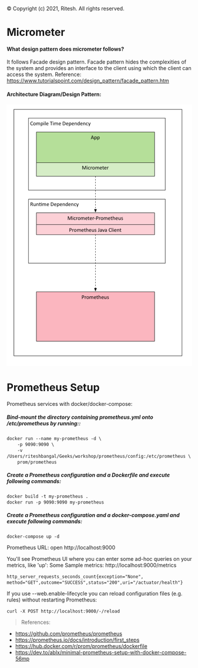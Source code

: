 &copy; Copyright (c) 2021, Ritesh. All rights reserved.
# Micrometer
#### What design pattern does micrometer follows?
It follows Facade design pattern. Facade pattern hides the complexities of the system and provides an interface to the client using which the client can access the system. 
Reference: https://www.tutorialspoint.com/design_pattern/facade_pattern.htm
#### Architecture Diagram/Design Pattern:
![Architecture](design-diagrams/Micrometer-Design-Pattern.png)


# Prometheus Setup 
Prometheus services with docker/docker-compose:
##### Bind-mount the directory containing prometheus.yml onto /etc/prometheus by running::
    docker run --name my-prometheus -d \
        -p 9090:9090 \
        -v /Users/riteshbangal/Geeks/workshop/prometheus/config:/etc/prometheus \
        prom/prometheus
##### Create a Prometheus configuration and a Dockerfile and execute following commands:
    docker build -t my-prometheus .
    docker run -p 9090:9090 my-prometheus

##### Create a Prometheus configuration and a docker-compose.yaml and execute following commands:
    docker-compose up -d
    
Prometheus URL: open http://localhost:9000

You'll see Prometheus UI where you can enter some ad-hoc queries on your metrics, like 'up':
Some Sample metrics: http://localhost:9000/metrics

    http_server_requests_seconds_count{exception="None", method="GET",outcome="SUCCESS",status="200",uri="/actuator/health"}



If you use --web.enable-lifecycle you can reload configuration files (e.g. rules) without restarting Prometheus:
    
    curl -X POST http://localhost:9000/-/reload


> References: 
 *	https://github.com/prometheus/prometheus
 *	https://prometheus.io/docs/introduction/first_steps
 *  https://hub.docker.com/r/prom/prometheus/dockerfile
 *  https://dev.to/ablx/minimal-prometheus-setup-with-docker-compose-56mp
 
 
 
 
 